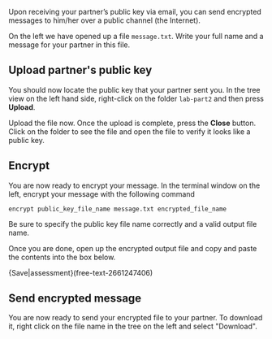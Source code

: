 Upon receiving your partner’s public key via email, you can send encrypted messages to him/her over a public channel (the Internet).

On the left we have opened up a file `message.txt`. Write your full name and a message for your partner in this file. 

## Upload partner's public key
You should now locate the public key that your partner sent you. In the tree view on the left hand side, right-click on the folder `lab-part2` and then press **Upload**.

Upload the file now. Once the upload is complete, press the **Close** button. Click on the folder to see the file and open the file to verify it looks like a public key.

## Encrypt
You are now ready to encrypt your message. In the terminal window on the left, encrypt your message with the following command

```
encrypt public_key_file_name message.txt encrypted_file_name
```

Be sure to specify the public key file name correctly and a valid output file name.

Once you are done, open up the encrypted output file and copy and paste the contents into the box below.

{Save|assessment}(free-text-2661247406)

## Send encrypted message
You are now ready to send your encrypted file to your partner. To download it, right click on the file name in the tree on the left and select "Download". 



